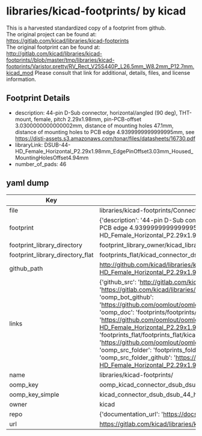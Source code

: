 # libraries/kicad-footprints/ by kicad  
This is a harvested standardized copy of a footprint from github.  
The original project can be found at:  
https://gitlab.com/kicad/libraries/kicad-footprints  
The original footprint can be found at:
http://gitlab.com/kicad/libraries/kicad-footprints//blob/master/tmp/libraries/kicad-footprints/Varistor.pretty/RV_Rect_V25S440P_L26.5mm_W8.2mm_P12.7mm.kicad_mod
Please consult that link for additional, details, files, and license information.  
## Footprint Details
* description: 44-pin D-Sub connector, horizontal/angled (90 deg), THT-mount, female, pitch 2.29x1.98mm, pin-PCB-offset 3.0300000000000002mm, distance of mounting holes 47.1mm, distance of mounting holes to PCB edge 4.9399999999999995mm, see https://disti-assets.s3.amazonaws.com/tonar/files/datasheets/16730.pdf  
* libraryLink: DSUB-44-HD_Female_Horizontal_P2.29x1.98mm_EdgePinOffset3.03mm_Housed_MountingHolesOffset4.94mm  
* number_of_pads: 46  
## yaml dump  
| Key | Value |  
| --- | --- |  
| file | libraries/kicad-footprints/Connector_Dsub.pretty/DSUB-44-HD_Female_Horizontal_P2.29x1.98mm_EdgePinOffset3.03mm_Housed_MountingHolesOffset4.94mm.kicad_mod |  
| footprint | {'description': '44-pin D-Sub connector, horizontal/angled (90 deg), THT-mount, female, pitch 2.29x1.98mm, pin-PCB-offset 3.0300000000000002mm, distance of mounting holes 47.1mm, distance of mounting holes to PCB edge 4.9399999999999995mm, see https://disti-assets.s3.amazonaws.com/tonar/files/datasheets/16730.pdf', 'libraryLink': 'DSUB-44-HD_Female_Horizontal_P2.29x1.98mm_EdgePinOffset3.03mm_Housed_MountingHolesOffset4.94mm', 'number_of_pads': 46} |  
| footprint_library_directory | footprint_library_owner/kicad_libraries/kicad-footprints/ |  
| footprint_library_directory_flat | footprints_flat/kicad_connector_dsub_dsub_44_hd_female_horizontal_p2_29x1_98mm_edgepinoffset3_03mm_housed_mountingholesoffset4_94mm/working |  
| github_path | http://github.com/kicad/libraries/kicad-footprints//blob/master/tmp/libraries/kicad-footprints/Connector_Dsub.pretty/DSUB-44-HD_Female_Horizontal_P2.29x1.98mm_EdgePinOffset3.03mm_Housed_MountingHolesOffset4.94mm.kicad_mod |  
| links | {'github_src': 'http://gitlab.com/kicad/libraries/kicad-footprints//blob/master/tmp/libraries/kicad-footprints/Varistor.pretty/RV_Rect_V25S440P_L26.5mm_W8.2mm_P12.7mm.kicad_mod', 'github_src_repo': 'https://gitlab.com/kicad/libraries/kicad-footprints', 'oomp_bot': 'footprints/kicad_connector_dsub_dsub_44_hd_female_horizontal_p2_29x1_98mm_edgepinoffset3_03mm_housed_mountingholesoffset4_94mm/working', 'oomp_bot_github': 'https://github.com/oomlout/oomlout_oomp_footprint_bot/tree/main/footprints/kicad_connector_dsub_dsub_44_hd_female_horizontal_p2_29x1_98mm_edgepinoffset3_03mm_housed_mountingholesoffset4_94mm/working', 'oomp_doc': 'footprints/footprints/kicad/Connector_Dsub/DSUB-44-HD_Female_Horizontal_P2.29x1.98mm_EdgePinOffset3.03mm_Housed_MountingHolesOffset4.94mm/working/', 'oomp_doc_github': 'https://github.com/oomlout/oomlout_oomp_footprint_doc/tree/main/footprints/footprints/kicad/Connector_Dsub/DSUB-44-HD_Female_Horizontal_P2.29x1.98mm_EdgePinOffset3.03mm_Housed_MountingHolesOffset4.94mm/working', 'oomp_src_flat': 'footprints_flat/footprints_flat/kicad_connector_dsub_dsub_44_hd_female_horizontal_p2_29x1_98mm_edgepinoffset3_03mm_housed_mountingholesoffset4_94mm/working', 'oomp_src_flat_github': 'https://github.com/oomlout/oomlout_oomp_footprint_src/tree/main/footprints_flat/kicad_connector_dsub_dsub_44_hd_female_horizontal_p2_29x1_98mm_edgepinoffset3_03mm_housed_mountingholesoffset4_94mm/working', 'oomp_src_folder': 'footprints_folder/footprints_folder/kicad/Connector_Dsub/DSUB-44-HD_Female_Horizontal_P2.29x1.98mm_EdgePinOffset3.03mm_Housed_MountingHolesOffset4.94mm/working', 'oomp_src_folder_github': 'https://github.com/oomlout/oomlout_oomp_footprint_src/tree/main/footprints_folder/kicad/Connector_Dsub/DSUB-44-HD_Female_Horizontal_P2.29x1.98mm_EdgePinOffset3.03mm_Housed_MountingHolesOffset4.94mm/working'} |  
| name | libraries/kicad-footprints/ |  
| oomp_key | oomp_kicad_connector_dsub_dsub_44_hd_female_horizontal_p2_29x1_98mm_edgepinoffset3_03mm_housed_mountingholesoffset4_94mm |  
| oomp_key_simple | kicad_connector_dsub_dsub_44_hd_female_horizontal_p2_29x1_98mm_edgepinoffset3_03mm_housed_mountingholesoffset4_94mm |  
| owner | kicad |  
| repo | {'documentation_url': 'https://docs.github.com/rest/repos/repos#get-a-repository', 'message': 'Not Found'} |  
| url | https://gitlab.com/kicad/libraries/kicad-footprints |  

